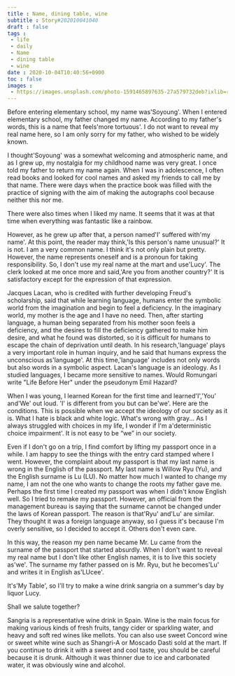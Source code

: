 ```yaml
---
title : Name, dining table, wine
subtitle : Story#202010041040
draft : false
tags :
 - life
 - daily
 - Name
 - dining table
 - wine
date : 2020-10-04T10:40:56+0900
toc : false
images : 
 - https://images.unsplash.com/photo-1591465897635-27a579732deb?ixlib=rb-1.2.1&q=80&fm=jpg&crop=entropy&cs=tinysrgb&w=1080&fit=max&ixid=eyJhcHBfaWQiOjE1NTU0OX0
---
```

Before entering elementary school, my name was'Soyoung'. When I entered elementary school, my father changed my name. According to my father's words, this is a name that feels'more tortuous'. I do not want to reveal my real name here, so I am only sorry for my father, who wished to be widely known.  

I thought'Soyoung' was a somewhat welcoming and atmospheric name, and as I grew up, my nostalgia for my childhood name was very great. I once told my father to return my name again. When I was in adolescence, I often read books and looked for cool names and asked my friends to call me by that name. There were days when the practice book was filled with the practice of signing with the aim of making the autographs cool because neither this nor me.  

There were also times when I liked my name. It seems that it was at that time when everything was fantastic like a rainbow.  

However, as he grew up after that, a person named'I' suffered with'my name'. At this point, the reader may think,'Is this person's name unusual?' It is not. I am a very common name. I think it's not only plain but pretty. However, the name represents oneself and is a pronoun for taking responsibility. So, I don't use my real name at the mart and use'Lucy'. The clerk looked at me once more and said,'Are you from another country?' It is satisfactory except for the expression of that expression.  

Jacques Lacan, who is credited with further developing Freud's scholarship, said that while learning language, humans enter the symbolic world from the imagination and begin to feel a deficiency. In the imaginary world, my mother is the age and I have no need. Then, after starting language, a human being separated from his mother soon feels a deficiency, and the desires to fill the deficiency gathered to make him desire, and what he found was distorted, so it is difficult for humans to escape the chain of deprivation until death. In his research,'language' plays a very important role in human inquiry, and he said that humans express the unconscious as'language'. At this time,'language' includes not only words but also words in a symbolic aspect. Lacan's language is an ideology. As I studied languages, I became more sensitive to names. Would Romungari write "Life Before Her" under the pseudonym Emil Hazard?  

When I was young, I learned Korean for the first time and learned'I','You' and'We' out loud. 'I' is different from you but can be'we'. Here are the conditions. This is possible when we accept the ideology of our society as it is. What I hate is black and white logic. What's wrong with gray... As I always struggled with choices in my life, I wonder if I'm a'deterministic choice impairment'. It is not easy to be “we” in our society.  

Even if I don't go on a trip, I find comfort by lifting my passport once in a while. I am happy to see the things with the entry card stamped where I went. However, the complaint about my passport is that my last name is wrong in the English of the passport. My last name is Willow Ryu (Yu), and the English surname is Lu (LU). No matter how much I wanted to change my name, I am not the one who wants to change the roots my father gave me. Perhaps the first time I created my passport was when I didn't know English well. So I tried to remake my passport. However, an official from the management bureau is saying that the surname cannot be changed under the laws of Korean passport. The reason is that'Ryu' and'Lu' are similar. They thought it was a foreign language anyway, so I guess it's because I'm overly sensitive, so I decided to accept it. Others don't even care.  

In this way, the reason my pen name became Mr. Lu came from the surname of the passport that started absurdly. When I don't want to reveal my real name but I don't like other English names, it is to live this society as'we'. The surname my father passed on is Mr. Ryu, but he becomes'Lu' and writes it in English as'LUcee'.  

It's'My Table', so I'll try to make a wine drink sangria on a summer's day by liquor Lucy.  

Shall we salute together?  

Sangria is a representative wine drink in Spain. Wine is the main focus for making various kinds of fresh fruits, tangy cider or sparkling water, and heavy and soft red wines like mellots. You can also use sweet Concord wine or sweet white wine such as Shangri-A or Moscado Dasti sold at the mart. If you continue to drink it with a sweet and cool taste, you should be careful because it is drunk. Although it was thinner due to ice and carbonated water, it was obviously wine and alcohol.